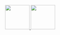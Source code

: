 <a href="https://discord.com/users/859784549063196722">
<img height="80px" src="https://discord.c99.nl/widget/theme-1/859784549063196722.png" />
</a>


<a href="https://discord.com/users/1094092419588427878">
<img height="80px" src="http://status.zcod.ml/theam-1/1094092419588427878.png" />
</a>


